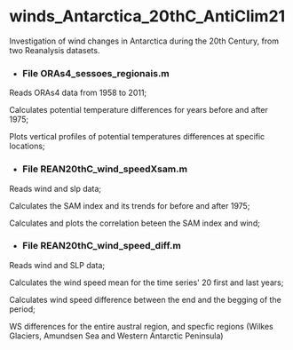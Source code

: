 # winds_Antarctica_20thC_AntiClim21
Investigation of wind changes in Antarctica during the 20th Century, from two Reanalysis datasets.

* ### File ORAs4_sessoes_regionais.m

Reads ORAs4 data from 1958 to 2011;

Calculates potential temperature differences for years before and after 1975;

Plots vertical profiles of potential temperatures differences at specific locations;


* ### File REAN20thC_wind_speedXsam.m

Reads wind and slp data;

Calculates the SAM index and its trends for before and after 1975;

Calculates and plots the correlation beteen the SAM index and wind;


* ### File REAN20thC_wind_speed_diff.m

Reads wind and SLP data; 

Calculates the wind speed mean for the time series' 20 first and last years;

Calculates wind speed difference between the end and the begging of the period;

WS differences for the entire austral region, and specfic regions (Wilkes Glaciers, Amundsen Sea and Western Antarctic Peninsula)

